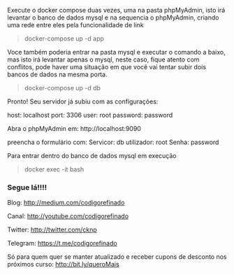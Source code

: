 Execute o docker compose duas vezes, uma na pasta phpMyAdmin,  isto irá levantar o banco de dados mysql e na sequencia o phpMyAdmin, criando uma rede entre eles pela funcionalidade de link
> docker-compose up -d app

Voce também poderia entrar na pasta mysql e executar o comando a baixo, mas isto irá levantar apenas o mysql, neste caso, fique atento com conflitos, pode haver uma situação em que você vai tentar subir dois bancos de dados na mesma porta.
> docker-compose up -d db

Pronto! Seu servidor já subiu com as configurações:

host: localhost
port: 3306
user: root
password: password


Abra o phpMyAdmin em: http://localhost:9090

preencha o formulário com:
Servicor: db
utilizador: root
Senha: password


Para entrar dentro do banco de dados mysql em execução
> docker exec -it <container id> bash



### Segue lá!!!!
Blog: http://medium.com/codigorefinado

Canal: http://youtube.com/codigorefinado

Twitter: http://twitter.com/cknp

Telegram: https://t.me/codigorefinado

Só para quem quer se manter atualizado e receber cupons de desconto nos próximos curso:
http://bit.ly/queroMais